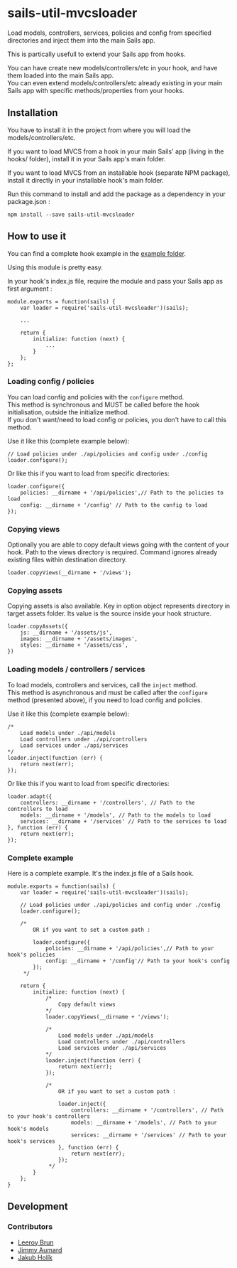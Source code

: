 # sails-util-mvcsloader


Load models, controllers, services, policies and config from specified directories and inject them into the main Sails app.

This is partically usefull to extend your Sails app from hooks.

You can have create new models/controllers/etc in your hook, and have them loaded into the main Sails app.  
You can even extend models/controllers/etc already existing in your main Sails app with specific methods/properties from your hooks.

## Installation

You have to install it in the project from where you will load the models/controllers/etc.

If you want to load MVCS from a hook in your main Sails' app (living in the hooks/ folder), install it in your Sails app's main folder.

If you want to load MVCS from an installable hook (separate NPM package), install it directly in your installable hook's main folder.

Run this command to install and add the package as a dependency in your package.json :

```
npm install --save sails-util-mvcsloader
```

## How to use it

You can find a complete hook example in the [example folder](https://github.com/jaumard/sails-util-mvcsloader/tree/master/example/sails-hook-echo).

Using this module is pretty easy.

In your hook's index.js file, require the module and pass your Sails app as first argument :

    module.exports = function(sails) {
        var loader = require('sails-util-mvcsloader')(sails);

        ...

        return {
            initialize: function (next) {
                ...
            }
        };
    };


### Loading config / policies

You can load config and policies with the `configure` method.  
This method is synchronous and MUST be called before the hook initialisation, outside the initialize method.  
If you don't want/need to load config or policies, you don't have to call this method.

Use it like this (complete example below):

    // Load policies under ./api/policies and config under ./config
    loader.configure();

Or like this if you want to load from specific directories:

    loader.configure({
        policies: __dirname + '/api/policies',// Path to the policies to load
        config: __dirname + '/config' // Path to the config to load
    });

### Copying views

Optionally you are able to copy default views going with the content of your hook.
Path to the views directory is required.
Command ignores already existing files within destination directory.

    loader.copyViews(__dirname + '/views');

### Copying assets

Copying assets is also available. Key in option object represents directory in target assets folder.
Its value is the source inside your hook structure.

    loader.copyAssets({
        js: __dirname + '/assets/js',
        images: __dirname + '/assets/images',
        styles: __dirname + '/assets/css',
    })


### Loading models / controllers / services

To load models, controllers and services, call the `inject` method.  
This method is asynchronous and must be called after the `configure` method (presented above), if you need to load config and policies.

Use it like this (complete example below):

    /*
        Load models under ./api/models
        Load controllers under ./api/controllers
        Load services under ./api/services
    */
    loader.inject(function (err) {
        return next(err);
    });

Or like this if you want to load from specific directories:

    loader.adapt({
        controllers: __dirname + '/controllers', // Path to the controllers to load
        models: __dirname + '/models', // Path to the models to load
        services: __dirname + '/services' // Path to the services to load
    }, function (err) {
        return next(err);
    });
 

### Complete example

Here is a complete example. It's the index.js file of a Sails hook.

    module.exports = function(sails) {
        var loader = require('sails-util-mvcsloader')(sails);

        // Load policies under ./api/policies and config under ./config
        loader.configure();
    
        /*
            OR if you want to set a custom path :

            loader.configure({
                policies: __dirname + '/api/policies',// Path to your hook's policies
                config: __dirname + '/config'// Path to your hook's config
            });
         */
    
        return {
            initialize: function (next) {
                /*
                    Copy default views
                */
                loader.copyViews(__dirname + '/views');

                /*
                    Load models under ./api/models
                    Load controllers under ./api/controllers
                    Load services under ./api/services
                */
                loader.inject(function (err) {
                    return next(err);
                });
    
                /*
                    OR if you want to set a custom path :

                    loader.inject({
                        controllers: __dirname + '/controllers', // Path to your hook's controllers
                        models: __dirname + '/models', // Path to your hook's models
                        services: __dirname + '/services' // Path to your hook's services
                    }, function (err) {
                        return next(err);
                    });
                 */
            }
        };
    }

## Development


### Contributors

- [Leeroy Brun](https://github.com/leeroybrun)
- [Jimmy Aumard](https://github.com/jaumard)
- [Jakub Holík](https://github.com/jakubholik)
